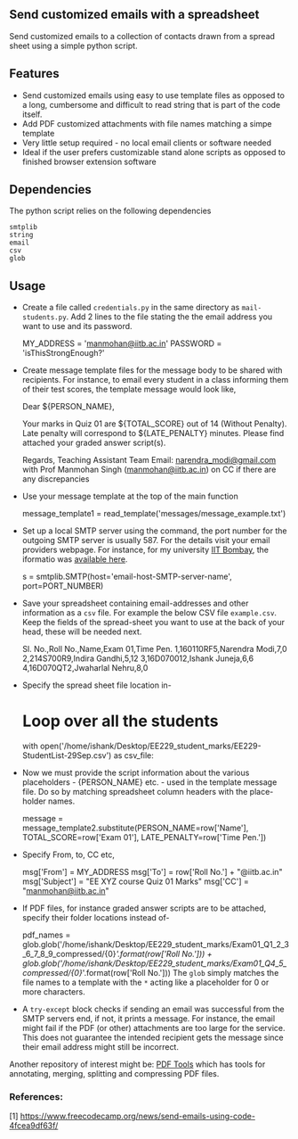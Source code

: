 ## Send customized emails with a spreadsheet
Send customized emails to a collection of contacts drawn from a spread sheet 
using a simple python script.

## Features

- Send customized emails using easy to use template files as opposed to a long, cumbersome and difficult to read string that is 
part of the code itself. 
- Add PDF customized attachments with file names matching a simpe template
- Very little setup required - no local email clients or software needed  
- Ideal if the user prefers customizable stand alone scripts as opposed 
to finished browser extension software

## Dependencies
The python script relies on the following dependencies

    smtplib
    string
    email
    csv
    glob

## Usage
- Create a file called `credentials.py` in the same directory as `mail-students.py`. Add 2 lines to the file stating the the 
email address you want to use and its password.  

    
    MY_ADDRESS = 'manmohan@iitb.ac.in'
    PASSWORD = 'isThisStrongEnough?'

- Create message template files for the message body to be shared with recipients. 
For instance, to email every student in a class informing them of their test scores, the template message would look like,


    Dear ${PERSON_NAME},

    Your marks in Quiz 01 are ${TOTAL_SCORE} out of 14 (Without Penalty).
    Late penalty will correspond to ${LATE_PENALTY} minutes.
    Please find attached your graded answer script(s).
    
    Regards,
    Teaching Assistant Team
    Email: narendra_modi@gmail.com with Prof Manmohan Singh (manmohan@iitb.ac.in) on CC if there are any discrepancies

- Use your message template at the top of the main function


    message_template1 = read_template('messages/message_example.txt')
    
- Set up a local SMTP server using the command, the port number for the outgoing SMTP server is usually 587. 
For the details visit your email providers webpage. For instance, for my university [IIT Bombay](http://www.iitb.ac.in/), the iformatio
was [available here](https://www.cc.iitb.ac.in/page/configurewebmail). 


     s = smtplib.SMTP(host='email-host-SMTP-server-name', port=PORT_NUMBER)

- Save your spreadsheet containing email-addresses and other information as a `csv` file. For example the below CSV file `example.csv`. 
Keep the fields of the spread-sheet you want to use at the back of your head, these will be needed next.  


    Sl. No.,Roll No.,Name,Exam 01,Time Pen.
    1,160110RF5,Narendra Modi,7,0
    2,214S700R9,Indira Gandhi,5,12
    3,16D070012,Ishank Juneja,6,6
    4,16D070QT2,Jwaharlal Nehru,8,0

- Specify the spread sheet file location in-


    # Loop over all the students
    with open('/home/ishank/Desktop/EE229_student_marks/EE229-StudentList-29Sep.csv') as csv_file:
    
- Now we must provide the script information about the various placeholders - {PERSON_NAME} etc. - used in the template message file.
Do so by matching spreadsheet column headers with the place-holder names.


    message = message_template2.substitute(PERSON_NAME=row['Name'], TOTAL_SCORE=row['Exam 01'],
                                                       LATE_PENALTY=row['Time Pen.'])
                                                       
- Specify From, to, CC etc,


    msg['From'] = MY_ADDRESS
    msg['To'] = row['Roll No.'] + "@iitb.ac.in"
    msg['Subject'] = "EE XYZ course Quiz 01 Marks"
    msg['CC'] = "manmohan@iitb.ac.in"

- If PDF files, for instance graded answer scripts are to be attached, specify their folder locations instead of-


    pdf_names = glob.glob('/home/ishank/Desktop/EE229_student_marks/Exam01_Q1_2_3_6_7_8_9_compressed/{0}*'.format(row['Roll No.'])) + \
            glob.glob('/home/ishank/Desktop/EE229_student_marks/Exam01_Q4_5_compressed/{0}*'.format(row['Roll No.']))
The `glob` simply matches the file names to a template with the `*` acting like a placeholder for 0 or more characters.

- A `try-except` block checks if sending an email was successful from the SMTP servers end, if not, it prints a message. For instance, the email might 
fail if the PDF (or other) attachments are too large for the service. This does not guarantee the intended recipient gets the message since their email address might still be incorrect. 

Another repository of interest might be: [PDF Tools]() which has tools for annotating, merging, splitting and compressing PDF files.
 
### References:
[1] https://www.freecodecamp.org/news/send-emails-using-code-4fcea9df63f/